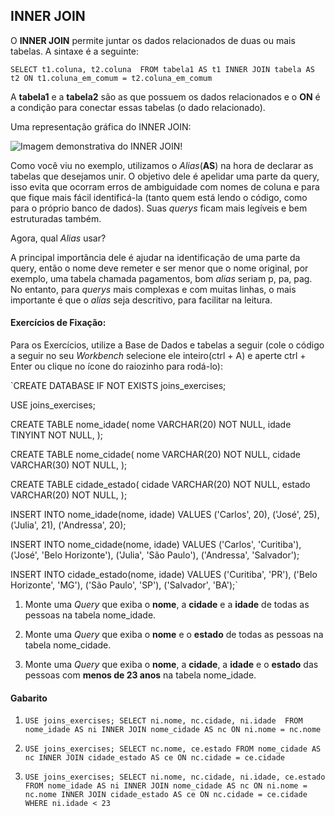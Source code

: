 ## INNER JOIN

O **INNER JOIN** permite juntar os dados relacionados de duas ou mais tabelas. A sintaxe é a seguinte:

`SELECT t1.coluna, t2.coluna 
FROM tabela1 AS t1
INNER JOIN tabela AS t2
ON t1.coluna_em_comum = t2.coluna_em_comum`

A **tabela1** e a **tabela2** são as que possuem os dados relacionados e o **ON** é a condição para conectar essas tabelas (o dado relacionado).

Uma representação gráfica do INNER JOIN:

![Imagem demonstrativa do INNER JOIN!](https://s3.us-east-2.amazonaws.com/assets.app.betrybe.com/back-end/sql/images/innerjoin-dcdd0d7b81d1843386871875fc408dd4.png)

Como você viu no exemplo, utilizamos o *Alias*(**AS**) na hora de declarar as tabelas que desejamos unir. O objetivo dele é apelidar uma parte da query, isso evita que ocorram erros de ambiguidade com nomes de coluna e para que fique mais fácil identificá-la (tanto quem está lendo o código, como para o próprio banco de dados). Suas *querys* ficam mais legíveis e bem estruturadas também.

Agora, qual *Alias* usar?

A principal importância dele é ajudar na identificação de uma parte da query, então o nome deve remeter e ser menor que o nome original, por exemplo, uma tabela chamada pagamentos, bom *alias* seriam p, pa, pag. No entanto, para *querys* mais complexas e com muitas linhas, o mais importante é que o *alias* seja descritivo, para facilitar na leitura.


#### Exercícios de Fixação:

Para os Exercícios, utilize a Base de Dados e tabelas a seguir (cole o código a seguir no seu *Workbench* selecione ele inteiro(ctrl + A) e aperte ctrl + Enter ou clique no ícone do raiozinho para rodá-lo):

`CREATE DATABASE IF NOT EXISTS joins_exercises;

USE joins_exercises;

CREATE TABLE nome_idade(
  nome VARCHAR(20) NOT NULL,
  idade TINYINT NOT NULL,
);

CREATE TABLE nome_cidade(
  nome VARCHAR(20) NOT NULL,
  cidade VARCHAR(30) NOT NULL,
);

CREATE TABLE cidade_estado(
  cidade VARCHAR(20) NOT NULL,
  estado VARCHAR(20) NOT NULL,
);

INSERT INTO nome_idade(nome, idade)
VALUES
  ('Carlos', 20),
  ('José', 25),
  ('Julia', 21),
  ('Andressa', 20);

INSERT INTO nome_cidade(nome, idade)
VALUES
  ('Carlos', 'Curitiba'),
  ('José', 'Belo Horizonte'),
  ('Julia', 'São Paulo'),
  ('Andressa', 'Salvador');

INSERT INTO cidade_estado(nome, idade)
VALUES
  ('Curitiba', 'PR'),
  ('Belo Horizonte', 'MG'),
  ('São Paulo', 'SP'),
  ('Salvador', 'BA');`

  1. Monte uma *Query* que exiba o **nome**, a **cidade** e a **idade** de todas as pessoas na tabela nome_idade.

  2. Monte uma *Query* que exiba o **nome** e o **estado** de todas as pessoas na tabela nome_cidade.

  3. Monte uma *Query* que exiba o **nome**, a **cidade**, a **idade** e o **estado** das pessoas com **menos de 23 anos** na tabela nome_idade.

  #### Gabarito

  1. `USE joins_exercises;
  SELECT ni.nome, nc.cidade, ni.idade 
  FROM nome_idade AS ni
  INNER JOIN nome_cidade AS nc
  ON ni.nome = nc.nome`

  2. `USE joins_exercises;
  SELECT nc.nome, ce.estado
  FROM nome_cidade AS nc
  INNER JOIN cidade_estado AS ce
  ON nc.cidade = ce.cidade`

  3. `USE joins_exercises;
  SELECT ni.nome, nc.cidade, ni.idade, ce.estado
  FROM nome_idade AS ni
  INNER JOIN nome_cidade AS nc
  ON ni.nome = nc.nome
  INNER JOIN cidade_estado AS ce
  ON nc.cidade = ce.cidade
  WHERE ni.idade < 23`
